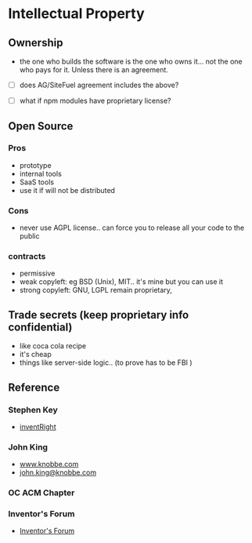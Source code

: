 # Intellectual Property





## Ownership

- the one who builds the software is the one who owns it... not the one who pays for it. Unless there is an agreement.

- [ ] does AG/SiteFuel agreement includes the above?
- [ ] what if npm modules have proprietary license?





## Open Source
### Pros
- prototype
- internal tools
- SaaS tools
- use it if will not be distributed

### Cons
- never use AGPL license.. can force you to release all your code to the public

### contracts
- permissive
- weak copyleft: eg BSD (Unix), MIT.. it's mine but you can use it
- strong copyleft: GNU, LGPL remain proprietary, 


## Trade secrets (keep proprietary info confidential)
- like coca cola recipe
- it's cheap
- things like server-side logic.. (to prove has to be FBI )



## Reference

### Stephen Key
- [inventRight](http://www.inventright.com/)

### John King
- www.knobbe.com   
- john.king@knobbe.com

### OC ACM Chapter

### Inventor's Forum

- [Inventor's Forum](http://www.inventorsforum.org/)